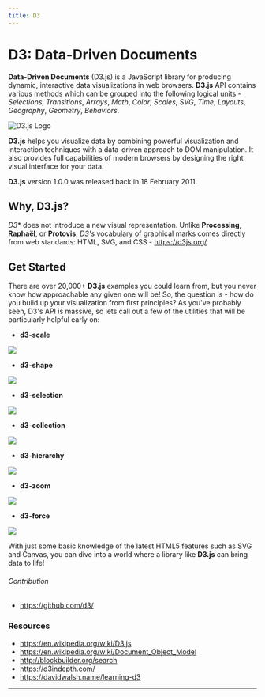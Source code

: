 ```yaml
---
title: D3
---
```

# D3: Data-Driven Documents

**Data-Driven Documents** (D3.js) is a JavaScript library for producing dynamic, interactive data visualizations in web browsers. **D3.js** API contains various methods which can be grouped into the following logical units - *Selections*, *Transitions*, *Arrays*, *Math*, *Color*, *Scales*, *SVG*, *Time*, *Layouts*, *Geography*, *Geometry*, *Behaviors*.

![D3.js Logo](https://i2.wp.com/pbiswas101.files.wordpress.com/2018/07/d3.jpg?w=312&h=161)

**D3.js** helps you visualize data by combining powerful visualization and interaction techniques with a data-driven approach to DOM manipulation. It also provides full capabilities of modern browsers by designing the right visual interface for your data.

**D3.js** version 1.0.0 was released back in 18 February 2011.

## Why, D3.js?

*D3** does not introduce a new visual representation. Unlike **Processing**, **Raphaël**, or **Protovis**, *D3's* vocabulary of graphical marks comes directly from web standards: HTML, SVG, and CSS - https://d3js.org/

## Get Started
There are over 20,000+ **D3.js** examples you could learn from, but you never know how approachable any given one will be! So, the question is - how do you build up your visualization from first principles? As you've probably seen, D3's API is massive, so lets call out a few of the utilities that will be particularly helpful early on:

- **d3-scale**

![](https://i0.wp.com/pbiswas101.files.wordpress.com/2018/07/scale.png?w=400&h=100)

- **d3-shape**

![](https://i0.wp.com/pbiswas101.files.wordpress.com/2018/07/shape.png?w=400&h=100)

- **d3-selection**

![](https://i0.wp.com/pbiswas101.files.wordpress.com/2018/07/selection.gif?w=400&h=100)

- **d3-collection**

![](https://i0.wp.com/pbiswas101.files.wordpress.com/2018/07/collection.png?w=400&h=100)

- **d3-hierarchy**

![](https://i2.wp.com/pbiswas101.files.wordpress.com/2018/07/hierarchy.png?w=400&h=100)

- **d3-zoom**

![](https://i1.wp.com/pbiswas101.files.wordpress.com/2018/07/zoom.gif?w=400&h=100)

- **d3-force**

![](https://i1.wp.com/pbiswas101.files.wordpress.com/2018/07/force.gif?w=400&h=100)

 With just some basic knowledge of the latest HTML5 features such as SVG and Canvas, you can dive into a world where a library like **D3.js** can bring data to life!
 ###### Contribution

-  https://github.com/d3/

 ### Resources

- https://en.wikipedia.org/wiki/D3.js
- https://en.wikipedia.org/wiki/Document_Object_Model
- http://blockbuilder.org/search
- https://d3indepth.com/
- https://davidwalsh.name/learning-d3
 ------------

